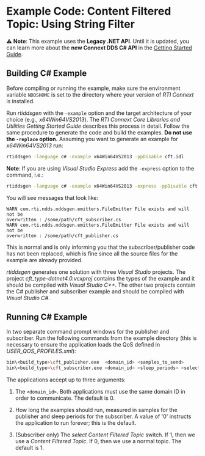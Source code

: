 # Example Code: Content Filtered Topic: Using String Filter

:warning: **Note**: This example uses the **Legacy .NET API**. Until it is updated, you can
learn more about the **new Connext DDS C# API** in the
[Getting Started Guide](https://community.rti.com/static/documentation/connext-dds/current/doc/manuals/connext_dds/getting_started/index.html).

## Building C# Example

Before compiling or running the example, make sure the environment variable
`NDDSHOME` is set to the directory where your version of *RTI Connext* is
installed.

Run *rtiddsgen* with the `-example` option and the target architecture of your
choice (e.g., *x64Win64VS2013*). The *RTI Connext Core Libraries and Utilities
Getting Started Guide* describes this process in detail. Follow the same
procedure to generate the code and build the examples. **Do not use the
`-replace` option.** Assuming you want to generate an example for
*x64Win64VS2013* run:

```sh
rtiddsgen -language c# -example x64Win64VS2013 -ppDisable cft.idl
```

**Note**: If you are using *Visual Studio Express* add the `-express` option to
the command, i.e.:

```sh
rtiddsgen -language c# -example x64Win64VS2013 -express -ppDisable cft.idc
```

You will see messages that look like:

```plaintext
WARN com.rti.ndds.nddsgen.emitters.FileEmitter File exists and will not be
overwritten : /some/path/cft_subscriber.cs
WARN com.rti.ndds.nddsgen.emitters.FileEmitter File exists and will not be
overwritten : /some/path/cft_publisher.cs
```

This is normal and is only informing you that the subscriber/publisher code has
not been replaced, which is fine since all the source files for the example are
already provided.

*rtiddsgen* generates one solution with three *Visual Studio* projects. The
project *cft_type-dotnet4.0.vcxproj* contains the types of the example and it
should be compiled with *Visual Studio C++*. The other two projects contain the
C# publisher and subscriber example and should be compiled with *Visual Studio
C#*.

## Running C# Example

In two separate command prompt windows for the publisher and subscriber. Run the
following commands from the example directory (this is necessary to ensure the
application loads the QoS defined in *USER_QOS_PROFILES.xml*):

```sh
bin\<build_type>\cft_publisher.exe  <domain_id> <samples_to_send>
bin\<build_type>\cft_subscriber.exe <domain_id> <sleep_periods> <select_cft>
```

The applications accept up to three arguments:

1.  The `<domain_id>`. Both applications must use the same domain ID in order to
    communicate. The default is 0.

2.  How long the examples should run, measured in samples for the publisher and
    sleep periods for the subscriber. A value of '0' instructs the application
    to run forever; this is the default.

3.  (Subscriber only) The *select Content Filtered Topic* switch. If 1, then we
    use a *Content Filtered Topic*. If 0, then we use a normal topic. The
    default is 1.
